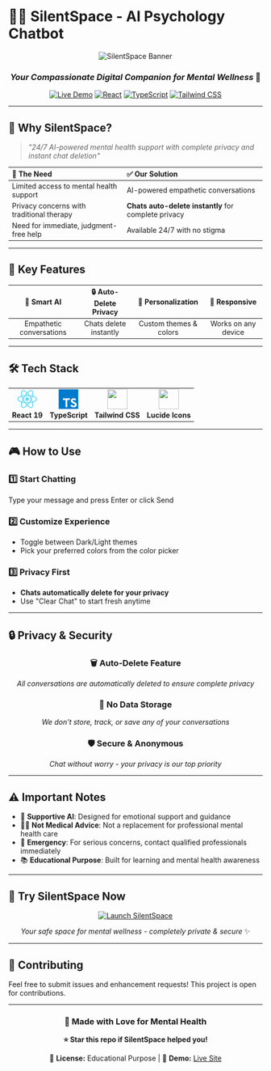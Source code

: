 # 🧠✨ SilentSpace - AI Psychology Chatbot

<div align="center">
  
  ![SilentSpace Banner](https://via.placeholder.com/800x200/6366f1/ffffff?text=SilentSpace+AI+Psychology+Chatbot)
  
  ### *Your Compassionate Digital Companion for Mental Wellness* 🌱
  
  [![Live Demo](https://img.shields.io/badge/🌐_Live_Demo-Visit_Now-6366f1?style=for-the-badge&labelColor=1e1b4b)](https://silent-space-3mh5ddh0r-lovepreets-projects-7b59e035.vercel.app/)
  [![React](https://img.shields.io/badge/React_19-61DAFB?style=for-the-badge&logo=react&logoColor=black)](https://reactjs.org/)
  [![TypeScript](https://img.shields.io/badge/TypeScript-007ACC?style=for-the-badge&logo=typescript&logoColor=white)](https://www.typescriptlang.org/)
  [![Tailwind CSS](https://img.shields.io/badge/Tailwind_CSS-38B2AC?style=for-the-badge&logo=tailwind-css&logoColor=white)](https://tailwindcss.com/)
  
</div>

---

## 🌟 **Why SilentSpace?**

> *"24/7 AI-powered mental health support with complete privacy and instant chat deletion"*

| 🎯 **The Need** | ✅ **Our Solution** |
|:---|:---|
| Limited access to mental health support | AI-powered empathetic conversations |
| Privacy concerns with traditional therapy | **Chats auto-delete instantly** for complete privacy |
| Need for immediate, judgment-free help | Available 24/7 with no stigma |

---

## 🚀 **Key Features**

<div align="center">

| 🤖 **Smart AI** | 🔒 **Auto-Delete Privacy** | 🎨 **Personalization** | 📱 **Responsive** |
|:---:|:---:|:---:|:---:|
| Empathetic conversations | Chats delete instantly | Custom themes & colors | Works on any device |

</div>

---

## 🛠️ **Tech Stack**

<table align="center">
<tr>
<td align="center">
<img src="https://raw.githubusercontent.com/devicons/devicon/master/icons/react/react-original.svg" width="40" height="40"/>
<br><strong>React 19</strong>
</td>
<td align="center">
<img src="https://raw.githubusercontent.com/devicons/devicon/master/icons/typescript/typescript-original.svg" width="40" height="40"/>
<br><strong>TypeScript</strong>
</td>
<td align="center">
<img src="https://www.vectorlogo.zone/logos/tailwindcss/tailwindcss-icon.svg" width="40" height="40"/>
<br><strong>Tailwind CSS</strong>
</td>
<td align="center">
<img src="https://lucide.dev/logo.dark.svg" width="40" height="40"/>
<br><strong>Lucide Icons</strong>
</td>
</tr>
</table>

---

## 🎮 **How to Use**

### 1️⃣ **Start Chatting** 
Type your message and press Enter or click Send

### 2️⃣ **Customize Experience**
- Toggle between Dark/Light themes
- Pick your preferred colors from the color picker

### 3️⃣ **Privacy First**
- **Chats automatically delete for your privacy**
- Use "Clear Chat" to start fresh anytime

---

## 🔒 **Privacy & Security**

<div align="center">

### 🗑️ **Auto-Delete Feature**
*All conversations are automatically deleted to ensure complete privacy*

### 🔐 **No Data Storage**
*We don't store, track, or save any of your conversations*

### 🛡️ **Secure & Anonymous**
*Chat without worry - your privacy is our top priority*

</div>

---

## ⚠️ **Important Notes**

- 🤝 **Supportive AI**: Designed for emotional support and guidance
- 👨‍⚕️ **Not Medical Advice**: Not a replacement for professional mental health care
- 🚨 **Emergency**: For serious concerns, contact qualified professionals immediately
- 📚 **Educational Purpose**: Built for learning and mental health awareness

---

## 🚀 **Try SilentSpace Now**

<div align="center">

[![Launch SilentSpace](https://img.shields.io/badge/🚀_Launch_SilentSpace-Click_Here-6366f1?style=for-the-badge&labelColor=1e1b4b)](https://silent-space-3mh5ddh0r-lovepreets-projects-7b59e035.vercel.app/)

*Your safe space for mental wellness - completely private & secure* ✨

</div>

---

## 🤝 **Contributing**

Feel free to submit issues and enhancement requests! This project is open for contributions.

---

<div align="center">

### 💜 **Made with Love for Mental Health**

**⭐ Star this repo if SilentSpace helped you!**

📄 **License:** Educational Purpose | 🔗 **Demo:** [Live Site](https://silent-space-3mh5ddh0r-lovepreets-projects-7b59e035.vercel.app/)

</div>
